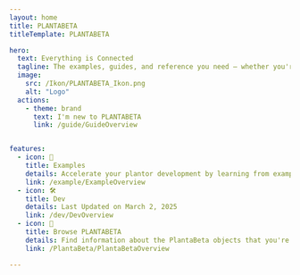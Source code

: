 ```yaml
---
layout: home 
title: PLANTABETA
titleTemplate: PLANTABETA

hero: 
  text: Everything is Connected
  tagline: The examples, guides, and reference you need — whether you're planting in the mountains of British Columbia, the wetlands of the Canadian Shield, or anywhere in between. Take advantage of this resource to develop your ability to plant faster and with higher quality.
  image:
    src: /Ikon/PLANTABETA_Ikon.png
    alt: "Logo"
  actions:
    - theme: brand
      text: I'm new to PLANTABETA
      link: /guide/GuideOverview


features:
  - icon: 🔷
    title: Examples
    details: Accelerate your plantor development by learning from examples
    link: /example/ExampleOverview
  - icon: 🛠️
    title: Dev
    details: Last Updated on March 2, 2025
    link: /dev/DevOverview
  - icon: 🔎
    title: Browse PLANTABETA
    details: Find information about the PlantaBeta objects that you're using
    link: /PlantaBeta/PlantaBetaOverview

---
```


<!-- 

- Gif of multiple HandPut() on home page
- Probably use canva

 -->